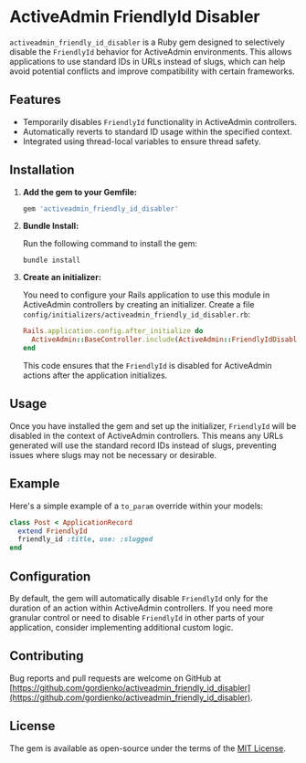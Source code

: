 # ActiveAdmin FriendlyId Disabler

`activeadmin_friendly_id_disabler` is a Ruby gem designed to selectively disable the `FriendlyId` behavior for ActiveAdmin environments.
This allows applications to use standard IDs in URLs instead of slugs, which can help avoid potential conflicts and improve compatibility with certain frameworks.

## Features

- Temporarily disables `FriendlyId` functionality in ActiveAdmin controllers.
- Automatically reverts to standard ID usage within the specified context.
- Integrated using thread-local variables to ensure thread safety.

## Installation

1. **Add the gem to your Gemfile:**

   ```ruby
   gem 'activeadmin_friendly_id_disabler'

   ```

2. **Bundle Install:**

   Run the following command to install the gem:

   ```shell
   bundle install

   ```

3. **Create an initializer:**

   You need to configure your Rails application to use this module in ActiveAdmin controllers by creating an initializer. Create a file `config/initializers/activeadmin_friendly_id_disabler.rb`:

   ```ruby
   Rails.application.config.after_initialize do
     ActiveAdmin::BaseController.include(ActiveAdmin::FriendlyIdDisabler)
   end

   ```

   This code ensures that the `FriendlyId` is disabled for ActiveAdmin actions after the application initializes.

## Usage

Once you have installed the gem and set up the initializer, `FriendlyId` will be disabled in the context of ActiveAdmin controllers. This means any URLs generated will use the standard record IDs instead of slugs, preventing issues where slugs may not be necessary or desirable.

## Example

Here's a simple example of a `to_param` override within your models:

```ruby
class Post < ApplicationRecord
  extend FriendlyId
  friendly_id :title, use: :slugged
end

```

## Configuration

By default, the gem will automatically disable `FriendlyId` only for the duration of an action within ActiveAdmin controllers. If you need more granular control or need to disable `FriendlyId` in other parts of your application, consider implementing additional custom logic.

## Contributing

Bug reports and pull requests are welcome on GitHub at [https://github.com/gordienko/activeadmin_friendly_id_disabler](https://github.com/gordienko/activeadmin_friendly_id_disabler).

## License

The gem is available as open-source under the terms of the [MIT License](https://opensource.org/licenses/MIT).